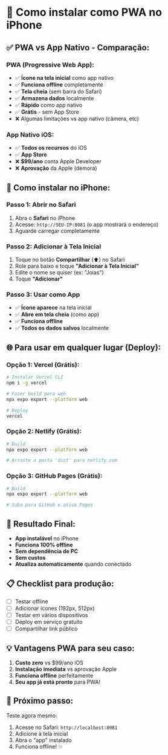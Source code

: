 # 📱 Como instalar como PWA no iPhone

## ✅ **PWA vs App Nativo - Comparação:**

### **PWA (Progressive Web App):**
- ✅ **Ícone na tela inicial** como app nativo
- ✅ **Funciona offline** completamente 
- ✅ **Tela cheia** (sem barra do Safari)
- ✅ **Armazena dados** localmente
- ✅ **Rápido** como app nativo
- ✅ **Grátis** - sem App Store
- ❌ Algumas limitações vs app nativo (câmera, etc)

### **App Nativo iOS:**
- ✅ **Todos os recursos** do iOS
- ✅ **App Store** 
- ❌ **$99/ano** conta Apple Developer
- ❌ **Aprovação** da Apple (demora)

## 📱 **Como instalar no iPhone:**

### **Passo 1: Abrir no Safari**
1. Abra o **Safari** no iPhone
2. Acesse: `http://SEU-IP:8081` (o app mostrará o endereço)
3. Aguarde carregar completamente

### **Passo 2: Adicionar à Tela Inicial**
1. Toque no botão **Compartilhar** (⬆️) no Safari
2. Role para baixo e toque **"Adicionar à Tela Inicial"**
3. Edite o nome se quiser (ex: "Joias")
4. Toque **"Adicionar"**

### **Passo 3: Usar como App**
- ✅ **Ícone aparece** na tela inicial
- ✅ **Abre em tela cheia** (como app)
- ✅ **Funciona offline**
- ✅ **Todos os dados salvos** localmente

## 🌐 **Para usar em qualquer lugar (Deploy):**

### **Opção 1: Vercel (Grátis):**
```bash
# Instalar Vercel CLI
npm i -g vercel

# Fazer build para web
npx expo export --platform web

# Deploy
vercel
```

### **Opção 2: Netlify (Grátis):**
```bash
# Build
npx expo export --platform web

# Arraste a pasta 'dist' para netlify.com
```

### **Opção 3: GitHub Pages (Grátis):**
```bash
# Build
npx expo export --platform web

# Suba para GitHub e ative Pages
```

## 🎯 **Resultado Final:**
- **App instalável** no iPhone
- **Funciona 100% offline**
- **Sem dependência de PC**
- **Sem custos**
- **Atualiza automaticamente** quando conectado

## 📋 **Checklist para produção:**
- [ ] Testar offline
- [ ] Adicionar ícones (192px, 512px)
- [ ] Testar em vários dispositivos
- [ ] Deploy em serviço gratuito
- [ ] Compartilhar link público

## 💡 **Vantagens PWA para seu caso:**
1. **Custo zero** vs $99/ano iOS
2. **Instalação imediata** vs aprovação Apple
3. **Funciona offline** perfeitamente
4. **Seu app já está pronto** para PWA!

## 🚀 **Próximo passo:**
Teste agora mesmo:
1. Acesse no Safari: `http://localhost:8081`
2. Adicione à tela inicial
3. Abra o "app" instalado
4. Funciona offline! ✨

